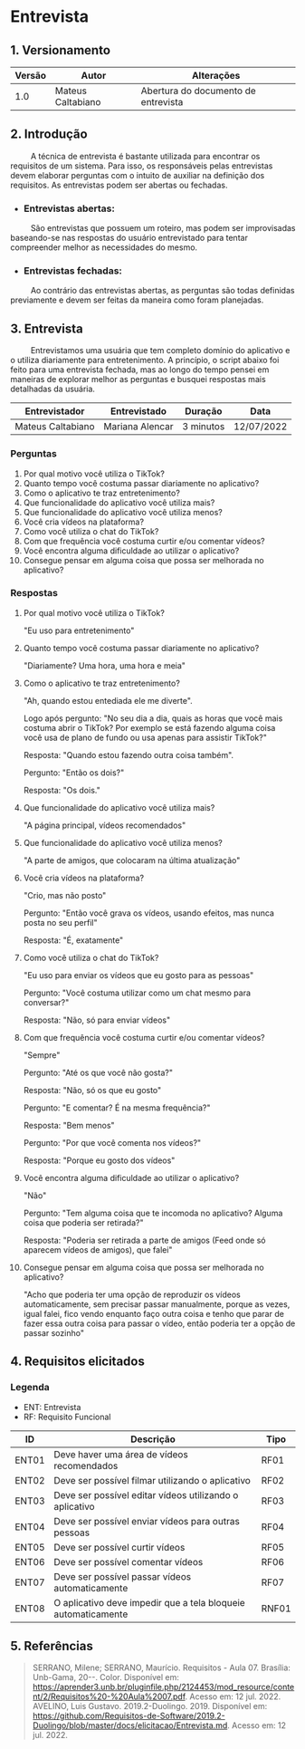 # Entrevista

## 1. Versionamento

| Versão | Autor             | Alterações                          |
| ------ | ----------------- | ----------------------------------- |
| 1.0    | Mateus Caltabiano | Abertura do documento de entrevista |

## 2. Introdução

&emsp; &emsp; A técnica de entrevista é bastante utilizada para encontrar os requisitos de um sistema. Para isso, os responsáveis pelas entrevistas devem elaborar perguntas com o intuito de auxiliar na definição dos requisitos. As entrevistas podem ser abertas ou fechadas.

* ### Entrevistas abertas:

&emsp; &emsp; São entrevistas que possuem um roteiro, mas podem ser improvisadas baseando-se nas respostas do usuário entrevistado para tentar compreender melhor as necessidades do mesmo.

* ### Entrevistas fechadas:

&emsp; &emsp; Ao contrário das entrevistas abertas, as perguntas são todas definidas previamente e devem ser feitas da maneira como foram planejadas. 

## 3. Entrevista

&emsp; &emsp; Entrevistamos uma usuária que tem completo domínio do aplicativo e o utiliza diariamente para entretenimento. A princípio, o script abaixo foi feito para uma entrevista fechada, mas ao longo do tempo pensei em maneiras de explorar melhor as perguntas e busquei respostas mais detalhadas da usuária.


| Entrevistador     | Entrevistado    | Duração | Data       |
| ----------------- | --------------- | ------- | ---------- |
| Mateus Caltabiano | Mariana Alencar |   3 minutos      | 12/07/2022 |

### Perguntas

1.  Por qual motivo você utiliza o TikTok?
2.  Quanto tempo você costuma passar diariamente no aplicativo?
3.  Como o aplicativo te traz entretenimento?
4.  Que funcionalidade do aplicativo você utiliza mais?
5.  Que funcionalidade do aplicativo você utiliza menos?
6.  Você cria vídeos na plataforma?
7.  Como você utiliza o chat do TikTok?
8.  Com que frequência você costuma curtir e/ou comentar vídeos?
9.  Você encontra alguma dificuldade ao utilizar o aplicativo?
10.  Consegue pensar em alguma coisa que possa ser melhorada no aplicativo?

### Respostas

1. Por qual motivo você utiliza o TikTok?
    
    "Eu uso para entretenimento"

2. Quanto tempo você costuma passar diariamente no aplicativo?
    
    "Diariamente? Uma hora, uma hora e meia"
3. Como o aplicativo te traz entretenimento?
    
    "Ah, quando estou entediada ele me diverte". 

    Logo após pergunto: "No seu dia a dia, quais as horas que você mais costuma abrir o TikTok? Por exemplo se está fazendo alguma coisa você usa de plano de fundo ou usa apenas para assistir TikTok?" 

    Resposta: "Quando estou fazendo outra coisa também".

    Pergunto: "Então os dois?" 

    Resposta: "Os dois."
4. Que funcionalidade do aplicativo você utiliza mais?

    "A página principal, vídeos recomendados"
5. Que funcionalidade do aplicativo você utiliza menos?

    "A parte de amigos, que colocaram na última atualização"
6. Você cria vídeos na plataforma?

    "Crio, mas não posto"

    Pergunto: "Então você grava os vídeos, usando efeitos, mas nunca posta no seu perfil"

    Resposta: "É, exatamente"
7. Como você utiliza o chat do TikTok?

    "Eu uso para enviar os vídeos que eu gosto para as pessoas"

    Pergunto: "Você costuma utilizar como um chat mesmo para conversar?"
    
    Resposta: "Não, só para enviar vídeos"
8. Com que frequência você costuma curtir e/ou comentar vídeos?

    "Sempre"

    Pergunto: "Até os que você não gosta?"
    
    Resposta: "Não, só os que eu gosto"
    
    Pergunto: "E comentar? É na mesma frequência?"
    
    Resposta: "Bem menos"
    
    Pergunto: "Por que você comenta nos vídeos?"
    
    Resposta: "Porque eu gosto dos vídeos"
9. Você encontra alguma dificuldade ao utilizar o aplicativo?

    "Não"

    Pergunto: "Tem alguma coisa que te incomoda no aplicativo? Alguma coisa que poderia ser retirada?"

    Resposta: "Poderia ser retirada a parte de amigos (Feed onde só aparecem vídeos de amigos), que falei"

10. Consegue pensar em alguma coisa que possa ser melhorada no aplicativo?

    "Acho que poderia ter uma opção de reproduzir os vídeos automaticamente, sem precisar passar manualmente, porque as vezes, igual falei, fico vendo enquanto faço outra coisa e tenho que parar de fazer essa outra coisa para passar o vídeo, então poderia ter a opção de passar sozinho"

## 4. Requisitos elicitados

### Legenda

* ENT: Entrevista
* RF: Requisito Funcional

| ID    | Descrição                                                     | Tipo  |
| ----- | ------------------------------------------------------------- | ----- |
| ENT01 | Deve haver uma área de vídeos recomendados                    | RF01  |
| ENT02 | Deve ser possível filmar utilizando o aplicativo              | RF02  |
| ENT03 | Deve ser possível editar vídeos utilizando o aplicativo       | RF03  |
| ENT04 | Deve ser possível enviar vídeos para outras pessoas           | RF04  |
| ENT05 | Deve ser possível curtir vídeos                               | RF05  |
| ENT06 | Deve ser possível comentar vídeos                             | RF06  |
| ENT07 | Deve ser possível passar vídeos automaticamente               | RF07  |
| ENT08 | O aplicativo deve impedir que a tela bloqueie automaticamente | RNF01 |

## 5. Referências

>SERRANO, Milene; SERRANO, Maurício. Requisitos - Aula 07. Brasília: Unb-Gama, 20--. Color. Disponível em: https://aprender3.unb.br/pluginfile.php/2124453/mod_resource/content/2/Requisitos%20-%20Aula%2007.pdf. Acesso em: 12 jul. 2022.
>AVELINO, Luis Gustavo. 2019.2-Duolingo. 2019. Disponível em: https://github.com/Requisitos-de-Software/2019.2-Duolingo/blob/master/docs/elicitacao/Entrevista.md. Acesso em: 12 jul. 2022.